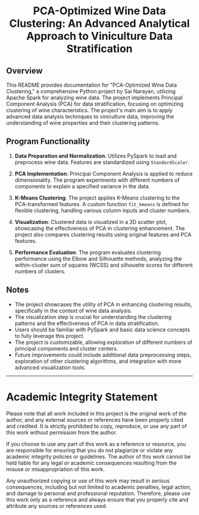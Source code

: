 <h1 style="text-align:center">PCA-Optimized Wine Data Clustering: An Advanced Analytical Approach to Viniculture Data Stratification</font></h1>  

## Overview

This README provides documentation for "PCA-Optimized Wine Data Clustering," a comprehensive Python project by Sai Narayan, utilizing Apache Spark for analyzing wine data. The project implements Principal Component Analysis (PCA) for data stratification, focusing on optimizing clustering of wine characteristics. The project's main aim is to apply advanced data analysis techniques to viniculture data, improving the understanding of wine properties and their clustering patterns.

## Program Functionality

1. **Data Preparation and Normalization**: Utilizes PySpark to load and preprocess wine data. Features are standardized using `StandardScaler`.

2. **PCA Implementation**: Principal Component Analysis is applied to reduce dimensionality. The program experiments with different numbers of components to explain a specified variance in the data.

3. **K-Means Clustering**: The project applies K-Means clustering to the PCA-transformed features. A custom function `fit_kmeans` is defined for flexible clustering, handling various column inputs and cluster numbers.

4. **Visualization**: Clustered data is visualized in a 2D scatter plot, showcasing the effectiveness of PCA in clustering enhancement. The project also compares clustering results using original features and PCA features.

5. **Performance Evaluation**: The program evaluates clustering performance using the Elbow and Silhouette methods, analyzing the within-cluster sum of squares (WCSS) and silhouette scores for different numbers of clusters.

## Notes

- The project showcases the utility of PCA in enhancing clustering results, specifically in the context of wine data analysis.
- The visualization step is crucial for understanding the clustering patterns and the effectiveness of PCA in data stratification.
- Users should be familiar with PySpark and basic data science concepts to fully leverage this project.
- The project is customizable, allowing exploration of different numbers of principal components and cluster centers.
- Future improvements could include additional data preprocessing steps, exploration of other clustering algorithms, and integration with more advanced visualization tools.


---

# Academic Integrity Statement

Please note that all work included in this project is the original work of the author, and any external sources or references have been properly cited and credited. It is strictly prohibited to copy, reproduce, or use any part of this work without permission from the author.

If you choose to use any part of this work as a reference or resource, you are responsible for ensuring that you do not plagiarize or violate any academic integrity policies or guidelines. The author of this work cannot be held liable for any legal or academic consequences resulting from the misuse or misappropriation of this work.

Any unauthorized copying or use of this work may result in serious consequences, including but not limited to academic penalties, legal action, and damage to personal and professional reputation. Therefore, please use this work only as a reference and always ensure that you properly cite and attribute any sources or references used.